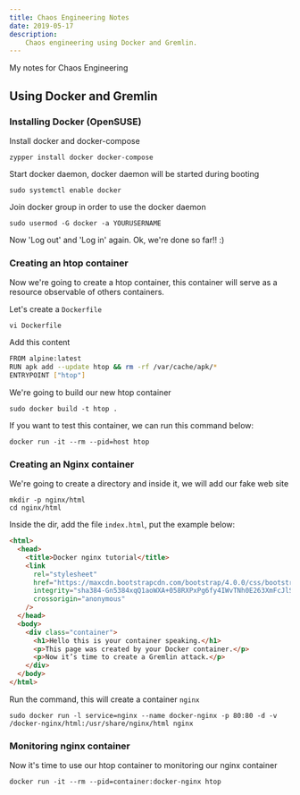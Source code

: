```yaml
---
title: Chaos Engineering Notes
date: 2019-05-17
description:
    Chaos engineering using Docker and Gremlin.
---
```


My notes for Chaos Engineering
<!--more-->

## Using Docker and Gremlin

### Installing Docker (OpenSUSE)

Install docker and docker-compose

`zypper install docker docker-compose`

Start docker daemon, docker daemon will be started during booting

`sudo systemctl enable docker`

Join docker group in order to use the docker daemon

`sudo usermod -G docker -a YOURUSERNAME`

Now 'Log out' and 'Log in' again. Ok, we're done so far!! :)

### Creating an htop container

Now we're going to create a htop container, this container will serve as a resource observable of others containers.

Let's create a `Dockerfile`

`vi Dockerfile`

Add this content

```bash
FROM alpine:latest
RUN apk add --update htop && rm -rf /var/cache/apk/*
ENTRYPOINT ["htop"]
```

We're going to build our new htop container

`sudo docker build -t htop .`

If you want to test this container, we can run this command below:

`docker run -it --rm --pid=host htop`

### Creating an Nginx container

We're going to create a directory and inside it, we will add our fake web site

```shell
mkdir -p nginx/html
cd nginx/html
```

Inside the dir, add the file `index.html`, put the example below:

```html
<html>
  <head>
    <title>Docker nginx tutorial</title>
    <link
      rel="stylesheet"
      href="https://maxcdn.bootstrapcdn.com/bootstrap/4.0.0/css/bootstrap.min.css"
      integrity="sha384-Gn5384xqQ1aoWXA+058RXPxPg6fy4IWvTNh0E263XmFcJlSAwiGgFAW/dAiS6JXm"
      crossorigin="anonymous"
    />
  </head>
  <body>
    <div class="container">
      <h1>Hello this is your container speaking.</h1>
      <p>This page was created by your Docker container.</p>
      <p>Now it’s time to create a Gremlin attack.</p>
    </div>
  </body>
</html>
```

Run the command, this will create a container `nginx`

`sudo docker run -l service=nginx --name docker-nginx -p 80:80 -d -v /docker-nginx/html:/usr/share/nginx/html nginx`

### Monitoring nginx container

Now it's time to use our htop container to monitoring our nginx container

`docker run -it --rm --pid=container:docker-nginx htop`

